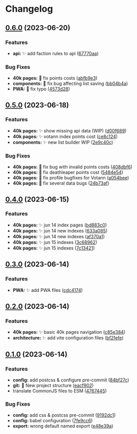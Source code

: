 # Changelog

## [0.6.0](https://github.com/isorna/wardice/compare/v0.5.0...v0.6.0) (2023-06-20)


### Features

* **api:** :sparkles: add faction rules to api ([67770aa](https://github.com/isorna/wardice/commit/67770aa469386708cd2a8dfb074c981fd65c44b9))


### Bug Fixes

* **40k pages:** :bug: fix points costs ([abfb9e3](https://github.com/isorna/wardice/commit/abfb9e340459aa6dd07e5b08ad6527413f38fadb))
* **components:** :bug: fix bug affecting list saving ([bb04b4a](https://github.com/isorna/wardice/commit/bb04b4a3f034a3c75a763ca33719850d6911b1ae))
* **PWA:** :bug: fix typo ([4573d28](https://github.com/isorna/wardice/commit/4573d28b8020f6c0822212c3f7fde7d56a591e6b))

## [0.5.0](https://github.com/isorna/wardice/compare/v0.4.0...v0.5.0) (2023-06-18)


### Features

* **40k pages:** :sparkles: show missing api data (WIP) ([d00f689](https://github.com/isorna/wardice/commit/d00f689874066fb1d9cf030163a85b2126fbe6a3))
* **40k pages:** :sparkles: votann index points cost ([ce8c124](https://github.com/isorna/wardice/commit/ce8c124beb0bc6141cac57687a2cf9f0a8bafaa9))
* **components:** :sparkles: new list builder WIP ([2e9c40c](https://github.com/isorna/wardice/commit/2e9c40c57d654e013132d338b5e5ffea0c7d35fc))


### Bug Fixes

* **40k pages:** :bug: fix bug with invalid points costs ([408dbf6](https://github.com/isorna/wardice/commit/408dbf602d76505b6da38deabc0e38dd1377798f))
* **40k pages:** :bug: fix deathleaper points cost ([5484e54](https://github.com/isorna/wardice/commit/5484e54c09ef7fe011bb8b8f034580b63ac7dd67))
* **40k pages:** :bug: fix profile bugfixes for Votann ([a054bee](https://github.com/isorna/wardice/commit/a054bee1f7324b809f0d877a3fe3a8f82ce925e1))
* **40k pages:** :bug: fix several data bugs ([24b73af](https://github.com/isorna/wardice/commit/24b73af0c8fb740cc6cfcaf7a97450f695c56eba))

## [0.4.0](https://github.com/isorna/wardice/compare/v0.3.0...v0.4.0) (2023-06-15)


### Features

* **40k pages:** :sparkles: jun 14 index pages ([bd883c0](https://github.com/isorna/wardice/commit/bd883c09c9d51dce3b30d7d3c6bc864284128504))
* **40k pages:** :sparkles: jun 14 new indexes ([633a085](https://github.com/isorna/wardice/commit/633a08514859e0ea9fdbcefb2670ce98917bb96e))
* **40k pages:** :sparkles: jun 14 new indexes ([af370a1](https://github.com/isorna/wardice/commit/af370a12d0019fdfdd554254ce41f2c25592987b))
* **40k pages:** :sparkles: jun 15 indexes ([3c68962](https://github.com/isorna/wardice/commit/3c68962d34d42d0f733914f91ef9773bfcb2f313))
* **40k pages:** :sparkles: jun 15 indexes ([7c13421](https://github.com/isorna/wardice/commit/7c13421362d70ccb53875e44e64a31b5d1a3572a))

## [0.3.0](https://github.com/isorna/wardice/compare/v0.2.0...v0.3.0) (2023-06-14)


### Features

* **PWA:** :sparkles: add PWA files ([cdc4174](https://github.com/isorna/wardice/commit/cdc4174cc9a759c81dd7b6d402c099bae9dc54a8))

## [0.2.0](https://github.com/isorna/wardice/compare/v0.1.0...v0.2.0) (2023-06-14)


### Features

* **40k pages:** :sparkles: basic 40k pages navigation ([c85e384](https://github.com/isorna/wardice/commit/c85e38412e27e425355bd8611457fc23ea5900d9))
* **architecture:** :sparkles: add vite configuration files ([bf2fefe](https://github.com/isorna/wardice/commit/bf2fefe7efa968c18283f1fd12f8e2edab16df7f))

## [0.1.0](https://github.com/isorna/wardice/compare/v0.0.0...v0.1.0) (2023-06-14)


### Features

* **config:** add postcss & configure pre-commit ([84bf27c](https://github.com/isorna/wardice/commit/84bf27cbf9b112ea12d9884359be877fcd87e92a))
* **git:** :tada: New project structure ([eacf902](https://github.com/isorna/wardice/commit/eacf9022705e5df74c64f7b8b009a7841a6e0ade))
* translate CommonJS files to ESM ([4767445](https://github.com/isorna/wardice/commit/4767445d09f530f3f11c5ce4f54a49e551d14bee))


### Bug Fixes

* **config:** add css & postcss pre-commit ([9192dc1](https://github.com/isorna/wardice/commit/9192dc1a2398932da5f64a2e3d44154f595c2653))
* **config:** babel configuration ([7fe9cc6](https://github.com/isorna/wardice/commit/7fe9cc630dc946d818ad2269e1e87502fc03f4c3))
* **export:** wrong default named export ([e48e39a](https://github.com/isorna/wardice/commit/e48e39a13600e138f2277d2ae521e977ce0e842f))
